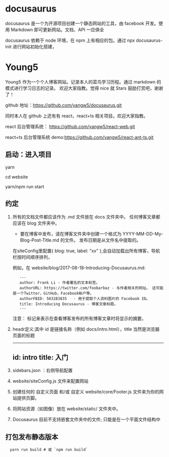 # docusaurus

docusaurus 是一个为开源项目创建一个静态网站的工具，由 facebook 开发。使用 Markdown 即可更新网站。文档、API 一应俱全

docusaurus 依赖于 node 环境，在 npm 上有相应的包。通过 npx docusaurus-init 进行网站初始化搭建，
# Young5

Young5 作为一个个人博客网站。记录本人的菜鸟学习历程。通过 markdown 的模式进行学习日志的记录。
欢迎大家指教。觉得 nice 就 Stars 鼓励打赏吧，谢谢了！

github 地址：https://github.com/yangw5/docusaurus.git

同时本人在 github 上还有有 react，react+ts 相关项目。欢迎大家指教。

react 后台管理系统： https://github.com/yangw5/react-web.git

react+ts 后台管理系统 demo:https://github.com/yangw5/react-ant-ts.git

## 启动：进入项目

yarn

cd website

yarn/npm run start
## 约定

1. 所有的文档文件都应该作为 .md 文件放在 docs 文件夹中。 任何博客文章都应该在 blog 文件夹中。

    * 要在博客中发布，请在博客文件夹中创建一个格式为 YYYY-MM-DD-My-Blog-Post-Title.md 的文件。 发布日期是从文件名中提取的。

    在siteConfig里配置{ blog: true, label: "xx" },会自动加载出所有博客，导航栏按时间顺序排列，

      例如，在 website/blog/2017-08-18-Introducing-Docusaurus.md:

          ---
          author: Frank Li - 作者署名的文本标签。
          authorURL: https://twitter.com/foobarbaz - 与作者相关的网址。 这可能是一个Twitter，GitHub，Facebook帐户等。
          authorFBID: 503283835   - 用于提取个人资料图片的 Facebook ID。
          title: Introducing Docusaurus - 博客文章标题。
          ---
      注意： <!--truncate--> 标记来表示在查看博客发布的所有博客文章时将显示的摘要。
      

2. headr定义:其中 id 是链接名称（例如 docs/intro.html），title 当然是浏览器页面的标题

      ---
      id: intro
      title: 入门
      ---

3. sidebars.json ：右侧导航配置
4. website/siteConfig.js 文件来配置网站
5. 创建任何的 自定义页面 和/或 自定义 website/core/Footer.js 文件来为你的网站提供页脚。
6. 将网站资源（如图像）放在 website/static/ 文件夹中。
7. Docusaurus 目前不支持嵌套文件夹中的文件; 只能是在一个平面文件结构中

## 打包发布静态版本

      yarn run build # 或 `npm run build`